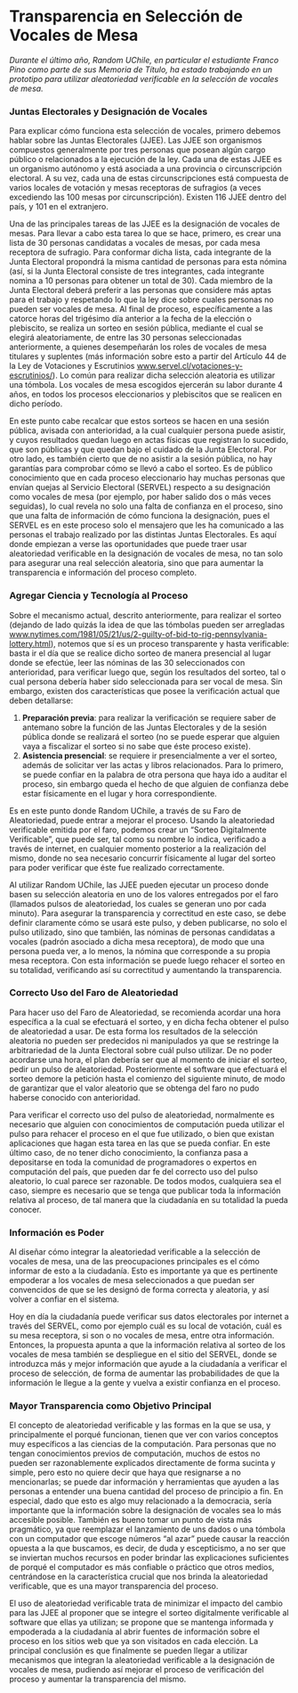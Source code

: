 # Transparencia en Selección de Vocales de Mesa

*Durante el último año, Random UChile, en particular el estudiante Franco Pino como parte de sus Memoria de Título, ha estado trabajando en un prototipo para utilizar aleatoriedad verificable en la selección de vocales de mesa.*

### Juntas Electorales y Designación de Vocales

Para explicar cómo funciona esta selección de vocales, primero debemos hablar sobre las Juntas Electorales (JJEE). Las JJEE son organismos compuestos generalmente por tres personas que posean algún cargo público o relacionados a la ejecución de la ley. Cada una de estas JJEE es un organismo autónomo y está asociada a una provincia o circunscripción electoral. A su vez, cada una de estas circunscripciones está compuesta de varios locales de votación y mesas receptoras de sufragios (a veces excediendo las 100 mesas por circunscripción). Existen 116 JJEE dentro del país, y 101 en el extranjero.

Una de las principales tareas de las JJEE es la designación de vocales de mesas. Para llevar a cabo esta tarea lo que se hace, primero, es crear una lista de 30 personas candidatas a vocales de mesas, por cada mesa receptora de sufragio. Para conformar dicha lista, cada integrante de la Junta Electoral propondrá la misma cantidad de personas para esta nómina (así, si la Junta Electoral consiste de tres integrantes, cada integrante nomina a 10 personas para obtener un total de 30). Cada miembro de la Junta Electoral deberá preferir a las personas que considere más aptas para el trabajo y respetando lo que la ley dice sobre cuales personas no pueden ser vocales de mesa. Al final de proceso, específicamente a las catorce horas del trigésimo día anterior a la fecha de la elección o plebiscito, se realiza un sorteo en sesión pública, mediante el cual se elegirá aleatoriamente, de entre las 30 personas seleccionadas anteriormente, a quienes desempeñarán los roles de vocales de mesa titulares y suplentes (más información sobre esto a partir del Artículo 44 de la Ley de Votaciones y Escrutinios www.servel.cl/votaciones-y-escrutinios/). Lo común para realizar dicha selección aleatoria es utilizar una tómbola. Los vocales de mesa escogidos ejercerán su labor durante 4 años, en todos los procesos eleccionarios y plebiscitos que se realicen en dicho período.

En este punto cabe recalcar que estos sorteos se hacen en una sesión pública, avisada con anterioridad, a la cual cualquier persona puede asistir, y cuyos resultados quedan luego en actas físicas que registran lo sucedido, que son públicas y que quedan bajo el cuidado de la Junta Electoral. Por otro lado, es también cierto que de no asistir a la sesión pública, no hay garantías para comprobar cómo se llevó a cabo el sorteo. Es de público conocimiento que en cada proceso eleccionario hay muchas personas que envían quejas al Servicio Electoral (SERVEL) respecto a su designación como vocales de mesa (por ejemplo, por haber salido dos o más veces seguidas), lo cual revela no solo una falta de confianza en el proceso, sino que una falta de información de cómo funciona la designación, pues el SERVEL es en este proceso solo el mensajero que les ha comunicado a las personas el trabajo realizado por las distintas Juntas Electorales. Es aquí donde empiezan a verse las oportunidades que puede traer usar aleatoriedad verificable en la designación de vocales de mesa, no tan solo para asegurar una real selección aleatoria, sino que para aumentar la transparencia e información del proceso completo.

### Agregar Ciencia y Tecnología al Proceso

Sobre el mecanismo actual, descrito anteriormente, para realizar el sorteo (dejando de lado quizás la idea de que las tómbolas pueden ser arregladas www.nytimes.com/1981/05/21/us/2-guilty-of-bid-to-rig-pennsylvania-lottery.html), notemos que sí es un proceso transparente y hasta verificable: basta ir el día que se realice dicho sorteo de manera presencial al lugar donde se efectúe, leer las nóminas de las 30 seleccionados con anterioridad, para verificar luego que, según los resultados del sorteo, tal o cual persona debería haber sido seleccionada para ser vocal de mesa. Sin embargo, existen dos características que posee la verificación actual que deben detallarse:

1. **Preparación previa**: para realizar la verificación se requiere saber de antemano sobre la función de las Juntas Electorales y de la sesión pública donde se realizará el sorteo (no se puede esperar que alguien vaya a fiscalizar el sorteo si no sabe que éste proceso existe).
2. **Asistencia presencial**: se requiere ir presencialmente a ver el sorteo, además de solicitar ver las actas y libros relacionados. Para lo primero, se puede confiar en la palabra de otra persona que haya ido a auditar el proceso, sin embargo queda el hecho de que alguien de confianza debe estar físicamente en el lugar y hora correspondiente.

Es en este punto donde Random UChile, a través de su Faro de Aleatoriedad, puede entrar a mejorar el proceso. Usando la aleatoriedad verificable emitida por el faro, podemos crear un “Sorteo Digitalmente Verificable”, que puede ser, tal como su nombre lo indica, verificado a través de internet, en cualquier momento posterior a la realización del mismo, donde no sea necesario concurrir físicamente al lugar del sorteo para poder verificar que éste fue realizado correctamente.

Al utilizar Random UChile, las JJEE pueden ejecutar un proceso donde basen su selección aleatoria en uno de los valores entregados por el faro (llamados pulsos de aleatoriedad, los cuales se generan uno por cada minuto). Para asegurar la transparencia y correctitud en este caso, se debe definir claramente cómo se usará este pulso, y deben publicarse, no solo el pulso utilizado, sino que también, las nóminas de personas candidatas a vocales (padrón asociado a dicha mesa receptora), de modo que una persona pueda ver, a lo menos, la nómina que corresponde a su propia mesa receptora. Con esta información se puede luego rehacer el sorteo en su totalidad, verificando así su correctitud y aumentando la transparencia.

### Correcto Uso del Faro de Aleatoriedad

Para hacer uso del Faro de Aleatoriedad, se recomienda acordar una hora específica a la cual se efectuará el sorteo, y en dicha fecha obtener el pulso de aleatoriedad a usar. De esta forma los resultados de la selección aleatoria no pueden ser predecidos ni manipulados ya que se restringe la arbitrariedad de la Junta Electoral sobre cuál pulso utilizar. De no poder acordarse una hora, el plan debería ser que al momento de iniciar el sorteo, pedir un pulso de aleatoriedad. Posteriormente el software que efectuará el sorteo demore la petición hasta el comienzo del siguiente minuto, de modo de garantizar que el valor aleatorio que se obtenga del faro no pudo haberse conocido con anterioridad.

Para verificar el correcto uso del pulso de aleatoriedad, normalmente es necesario que alguien con conocimientos de computación pueda utilizar el pulso para rehacer el proceso en el que fue utilizado, o bien que existan aplicaciones que hagan esta tarea en las que se pueda confiar. En este último caso, de no tener dicho conocimiento, la confianza pasa a depositarse en toda la comunidad de programadores o expertos en computación del país, que pueden dar fe del correcto uso del pulso aleatorio, lo cual parece ser razonable. De todos modos, cualquiera sea el caso, siempre es necesario que se tenga que publicar toda la información relativa al proceso, de tal manera que la ciudadanía en su totalidad la pueda conocer.

### Información es Poder

Al diseñar cómo integrar la aleatoriedad verificable a la selección de vocales de mesa, una de las preocupaciones principales es el cómo informar de esto a la ciudadanía. Esto es importante ya que es pertinente empoderar a los vocales de mesa seleccionados a que puedan ser convencidos de que se les designó de forma correcta y aleatoria, y así volver a confiar en el sistema.

Hoy en día la ciudadanía puede verificar sus datos electorales por internet a través del SERVEL, como por ejemplo cuál es su local de votación, cuál es su mesa receptora, si son o no vocales de mesa, entre otra información. Entonces, la propuesta apunta a que la información relativa al sorteo de los vocales de mesa también se despliegue en el sitio del SERVEL, donde se introduzca más y mejor información que ayude a la ciudadanía a verificar el proceso de selección, de forma de aumentar las probabilidades de que la información le llegue a la gente y vuelva a existir confianza en el proceso.

### Mayor Transparencia como Objetivo Principal

El concepto de aleatoriedad verificable y las formas en la que se usa, y principalmente el porqué funcionan, tienen que ver con varios conceptos muy específicos a las ciencias de la computación. Para personas que no tengan conocimientos previos de computación, muchos de estos no pueden ser razonablemente explicados directamente de forma sucinta y simple, pero esto no quiere decir que haya que resignarse a no mencionarlas; se puede dar información y herramientas que ayuden a las personas a entender una buena cantidad del proceso de principio a fin. En especial, dado que esto es algo muy relacionado a la democracia, sería importante que la información sobre la designación de vocales sea lo más accesible posible. También es bueno tomar un punto de vista más pragmático, ya que reemplazar el lanzamiento de  uns dados o una tómbola con un computador que escoge números “al azar” puede causar la reacción opuesta a la que buscamos, es decir, de duda y escepticismo, a no ser que se inviertan muchos recursos en poder brindar las explicaciones suficientes de porqué el computador es más confiable o práctico que otros medios, centrándose en la característica crucial que nos brinda la aleatoriedad verificable, que es una mayor transparencia del proceso.

El uso de aleatoriedad verificable trata de minimizar el impacto del cambio para las JJEE al proponer que se integre el sorteo digitalmente verificable al software que ellas ya utilizan; se propone que se mantenga informada y empoderada a la ciudadanía al abrir fuentes de información sobre el proceso en los sitios web que ya son visitados en cada elección. La principal conclusión es que finalmente se pueden llegar a utilizar mecanismos que integran la aleatoriedad verificable a la designación de vocales de mesa, pudiendo así mejorar el proceso de verificación del proceso y aumentar la transparencia del mismo.
